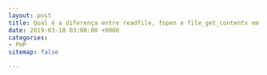 ```yaml
---
layout: post
title: Qual é a diferença entre readfile, fopen e file_get_contents em PHP
date: 2019-03-18 03:00:00 +0000
categories:
- PHP
sitemap: false

---
```

